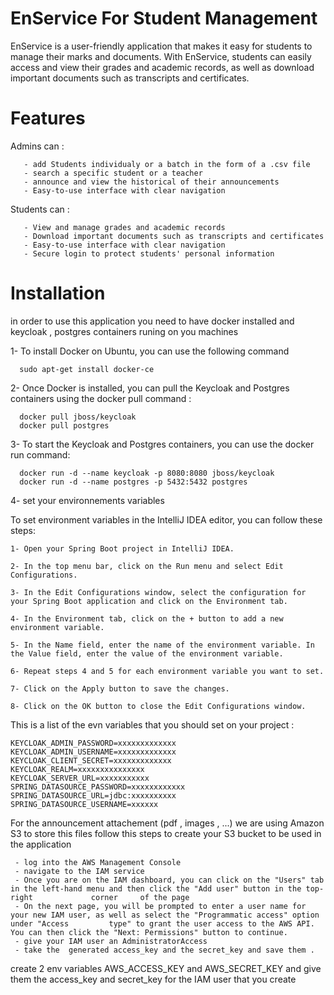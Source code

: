 # EnService For  Student Management

EnService is a user-friendly application that makes it easy for students to manage their marks and documents. 
With EnService, students can easily access and view their grades and academic records, as well as download important documents such as transcripts and certificates.

# Features
   Admins can :
   
       - add Students individualy or a batch in the form of a .csv file
       - search a specific student or a teacher 
       - announce and view the historical of their announcements
       - Easy-to-use interface with clear navigation
       
   Students can :
   
       - View and manage grades and academic records
       - Download important documents such as transcripts and certificates
       - Easy-to-use interface with clear navigation
       - Secure login to protect students' personal information
       
 # Installation
 
 in order to use this application you need to have docker installed and keycloak , postgres containers runing on you machines 
 
   1- To install Docker on Ubuntu, you can use the following command
   
      sudo apt-get install docker-ce
     
   2- Once Docker is installed, you can pull the Keycloak and Postgres containers using the docker pull command : 
   
      docker pull jboss/keycloak
      docker pull postgres
      
   3- To start the Keycloak and Postgres containers, you can use the docker run command:
   
      docker run -d --name keycloak -p 8080:8080 jboss/keycloak
      docker run -d --name postgres -p 5432:5432 postgres
   4- set your environnements variables 
   
   To set environment variables in the IntelliJ IDEA editor, you can follow these steps:

    1- Open your Spring Boot project in IntelliJ IDEA.

    2- In the top menu bar, click on the Run menu and select Edit Configurations.

    3- In the Edit Configurations window, select the configuration for your Spring Boot application and click on the Environment tab.

    4- In the Environment tab, click on the + button to add a new environment variable.

    5- In the Name field, enter the name of the environment variable. In the Value field, enter the value of the environment variable.

    6- Repeat steps 4 and 5 for each environment variable you want to set.

    7- Click on the Apply button to save the changes.

    8- Click on the OK button to close the Edit Configurations window.
    
   This is a list of the evn variables that you should set on your project :
    
    KEYCLOAK_ADMIN_PASSWORD=xxxxxxxxxxxxx
    KEYCLOAK_ADMIN_USERNAME=xxxxxxxxxxxxx
    KEYCLOAK_CLIENT_SECRET=xxxxxxxxxxxxx
    KEYCLOAK_REALM=xxxxxxxxxxxxxxx
    KEYCLOAK_SERVER_URL=xxxxxxxxxxx
    SPRING_DATASOURCE_PASSWORD=xxxxxxxxxxxx
    SPRING_DATASOURCE_URL=jdbc:xxxxxxxxxx
    SPRING_DATASOURCE_USERNAME=xxxxxx
    
  For the announcement attachement (pdf , images , ...) we are using Amazon S3 to store this files follow this steps to create your S3 bucket to be used in   the application 
  
     - log into the AWS Management Console
     - navigate to the IAM service
     - Once you are on the IAM dashboard, you can click on the "Users" tab in the left-hand menu and then click the "Add user" button in the top-right             corner     of the page
     - On the next page, you will be prompted to enter a user name for your new IAM user, as well as select the "Programmatic access" option under "Access         type" to grant the user access to the AWS API. You can then click the "Next: Permissions" button to continue.
     - give your IAM user an AdministratorAccess 
     - take the  generated access_key and the secret_key and save them .

  create 2 env variables AWS_ACCESS_KEY and AWS_SECRET_KEY and give them the access_key and secret_key for the IAM user that you create 



    
   
   


